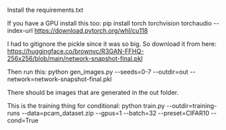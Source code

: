 Install the requirements.txt

If you have a GPU install this too: pip install torch torchvision torchaudio --index-url https://download.pytorch.org/whl/cu118

I had to gitignore the pickle since it was so big. So download it from here: https://huggingface.co/brownvc/R3GAN-FFHQ-256x256/blob/main/network-snapshot-final.pkl

Then run this: python gen_images.py --seeds=0-7 --outdir=out --network=network-snapshot-final.pkl

There should be images that are generated in the out folder.


This is the training thing for conditional:
python train.py --outdir=training-runs --data=pcam_dataset.zip --gpus=1 --batch=32 --preset=CIFAR10 --cond=True

